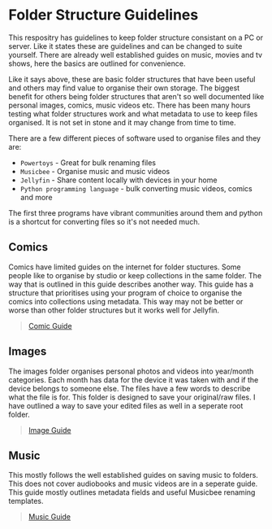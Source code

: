 # Folder Structure Guidelines
This respositry has guidelines to keep folder structure consistant on a PC or server. Like it states these are guidelines and can be changed to suite yourself. There are already well established guides on music, movies and tv shows, here the basics are outlined for convenience.

Like it says above, these are basic folder structures that have been useful and others may find value to organise their own storage. The biggest benefit for others being folder structures that aren't so well documented like personal images, comics, music videos etc. There has been many hours testing what folder structures work and what metadata to use to keep files organised. It is not set in stone and it may change from time to time.

There are a few different pieces of software used to organise files and they are:
* `Powertoys` - Great for bulk renaming files
* `Musicbee` - Organise music and music videos
* `Jellyfin` - Share content locally with devices in your home
* `Python programming language` - bulk converting music videos, comics and more


The first three programs have vibrant communities around them and python is a shortcut for converting files so it's not needed much.
## Comics
Comics have limited guides on the internet for folder stuctures. Some people like to organise by studio or keep collections in the same folder. The way that is outlined in this guide describes another way. This guide has a structure that prioritises using your program of choice to organise the comics into collections using metadata. This way may not be better or worse than other folder structures but it works well for Jellyfin.

> [Comic Guide](Comics_folder.md)
## Images
The images folder organises personal photos and videos into year/month categories. Each month has data for the device it was taken with and if the device belongs to someone else. The files have a few words to describe what the file is for. This folder is designed to save your original/raw files. I have outlined a way to save your edited files as well in a seperate root folder.
> [Image Guide](Images_folder.md)
## Music
This mostly follows the well established guides on saving music to folders. This does not cover audiobooks and music videos are in a seperate guide. This guide mostly outlines metadata fields and useful Musicbee renaming templates.
> [Music Guide](Music_Folder.md)
 
